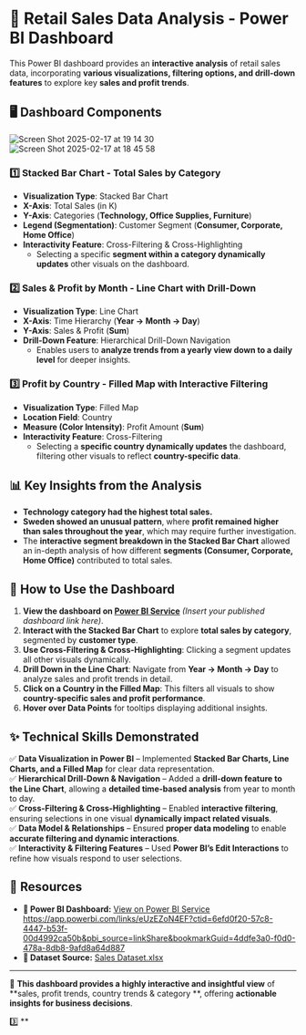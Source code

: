 # 🏪 Retail Sales Data Analysis - Power BI Dashboard  

This Power BI dashboard provides an **interactive analysis** of retail sales data, incorporating **various visualizations, filtering options, and drill-down features** to explore key **sales and profit trends**.  

## 🖥️ Dashboard Components  
![Screen Shot 2025-02-17 at 19 14 30](https://github.com/user-attachments/assets/d1a8190f-9fb1-455a-b41f-fe0539cf47eb)
![Screen Shot 2025-02-17 at 18 45 58](https://github.com/user-attachments/assets/5af97e80-cabb-4e47-a32c-e80a5461db90)


### 1️⃣ Stacked Bar Chart - Total Sales by Category  

- **Visualization Type**: Stacked Bar Chart  
- **X-Axis**: Total Sales (in K)  
- **Y-Axis**: Categories (**Technology, Office Supplies, Furniture**)  
- **Legend (Segmentation)**: Customer Segment (**Consumer, Corporate, Home Office**)  
- **Interactivity Feature**: Cross-Filtering & Cross-Highlighting  
  - Selecting a specific **segment within a category dynamically updates** other visuals on the dashboard.  

### 2️⃣ Sales & Profit by Month - Line Chart with Drill-Down  

- **Visualization Type**: Line Chart  
- **X-Axis**: Time Hierarchy (**Year → Month → Day**)  
- **Y-Axis**: Sales & Profit (**Sum**)  
- **Drill-Down Feature**: Hierarchical Drill-Down Navigation  
  - Enables users to **analyze trends from a yearly view down to a daily level** for deeper insights.  

### 3️⃣ Profit by Country - Filled Map with Interactive Filtering  

- **Visualization Type**: Filled Map  
- **Location Field**: Country  
- **Measure (Color Intensity)**: Profit Amount (**Sum**)  
- **Interactivity Feature**: Cross-Filtering  
  - Selecting a **specific country dynamically updates** the dashboard, filtering other visuals to reflect **country-specific data**.  

## 📊 Key Insights from the Analysis  

- **Technology category had the highest total sales.**  
- **Sweden showed an unusual pattern**, where **profit remained higher than sales throughout the year**, which may require further investigation.  
- The **interactive segment breakdown in the Stacked Bar Chart** allowed an in-depth analysis of how different **segments (Consumer, Corporate, Home Office)** contributed to total sales.  

## 🚀 How to Use the Dashboard  

1. **View the dashboard on [Power BI Service](#)** _(Insert your published dashboard link here)_.  
2. **Interact with the Stacked Bar Chart** to explore **total sales by category**, segmented by **customer type**.  
3. **Use Cross-Filtering & Cross-Highlighting**: Clicking a segment updates all other visuals dynamically.  
4. **Drill Down in the Line Chart**: Navigate from **Year → Month → Day** to analyze sales and profit trends in detail.  
5. **Click on a Country in the Filled Map**: This filters all visuals to show **country-specific sales and profit performance**.  
6. **Hover over Data Points** for tooltips displaying additional insights.  

## ✨ Technical Skills Demonstrated  

✅ **Data Visualization in Power BI** – Implemented **Stacked Bar Charts, Line Charts, and a Filled Map** for clear data representation.  
✅ **Hierarchical Drill-Down & Navigation** – Added a **drill-down feature to the Line Chart**, allowing a **detailed time-based analysis** from year to month to day.  
✅ **Cross-Filtering & Cross-Highlighting** – Enabled **interactive filtering**, ensuring selections in one visual **dynamically impact related visuals**.  
✅ **Data Model & Relationships** – Ensured **proper data modeling** to enable **accurate filtering and dynamic interactions**.  
✅ **Interactivity & Filtering Features** – Used **Power BI’s Edit Interactions** to refine how visuals respond to user selections.  

## 🔗 Resources  

- **📌 Power BI Dashboard:** [View on Power BI Service](#) https://app.powerbi.com/links/eUzEZoN4EF?ctid=6efd0f20-57c8-4447-b53f-00d4992ca50b&pbi_source=linkShare&bookmarkGuid=4ddfe3a0-f0d0-478a-8db8-9afd8a64d887
- **📌 Dataset Source:** [Sales Dataset.xlsx](https://github.com/user-attachments/files/18832423/Sales.Dataset.xlsx)


---

🔹 **This dashboard provides a highly interactive and insightful view** of **sales, profit trends, country trends & category **, offering **actionable insights for business decisions**.  

3️⃣ **

